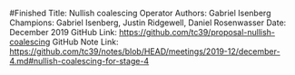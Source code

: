 #Finished
Title: Nullish coalescing Operator
Authors: Gabriel Isenberg
Champions: Gabriel Isenberg, Justin Ridgewell, Daniel Rosenwasser
Date: December 2019
GitHub Link: https://github.com/tc39/proposal-nullish-coalescing
GitHub Note Link: https://github.com/tc39/notes/blob/HEAD/meetings/2019-12/december-4.md#nullish-coalescing-for-stage-4
